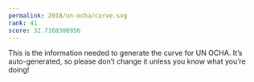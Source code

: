 ```yaml
---
permalink: 2018/un-ocha/curve.svg
rank: 41
score: 32.7168300956
---
```


This is the information needed to generate the curve for UN OCHA. It’s
auto-generated, so please don’t change it unless you know what you’re
doing!
